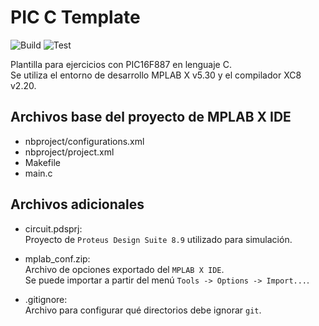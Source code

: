 # PIC C Template 

![Build](../../workflows/Build/badge.svg)
![Test](../../workflows/Test/badge.svg)

Plantilla para ejercicios con PIC16F887 en lenguaje C.  
Se utiliza el entorno de desarrollo MPLAB X v5.30 y el compilador XC8 v2.20.

## Archivos base del proyecto de MPLAB X IDE

- nbproject/configurations.xml
- nbproject/project.xml
- Makefile
- main.c

## Archivos adicionales

- circuit.pdsprj:  
    Proyecto de `Proteus Design Suite 8.9` utilizado para simulación.

- mplab_conf.zip:  
    Archivo de opciones exportado del `MPLAB X IDE`.  
    Se puede importar a partir del menú `Tools -> Options -> Import...`.

- .gitignore:  
    Archivo para configurar qué directorios debe ignorar `git`.
